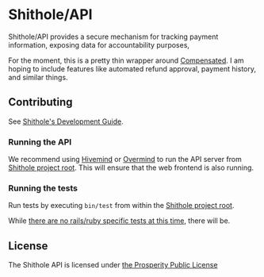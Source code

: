 # Shithole/API

Shithole/API provides a secure mechanism for tracking payment information, exposing data for accountability purposes,

For the moment, this is a pretty thin wrapper around [Compensated][compensated-source]. I am hoping to include features like automated refund approval, payment history, and similar things.

## Contributing

See [Shithole's Development Guide][contributing-development].

### Running the API

We recommend using [Hivemind][hivemind] or [Overmind] to run the API server from [Shithole project root][shithole-root]. This will ensure that the web frontend is also running.

### Running the tests

Run tests by executing `bin/test` from within the [Shithole project root][shithole-root].

While [there are no rails/ruby specific tests at this time][you-will-be], there will be.

## License

The Shithole API is licensed under [the Prosperity Public License][license]



[you-will-be]: https://www.youtube.com/watch?v=g57LxM-GcSc

[contributing-development]: ../CONTRIBUTING.md#development-guide
[compensated-source]: https://github.com/zinc-collective/compensated/

[hivemind]: https://github.com/DarthSim/hivemind
[overmind]: https://github.com/DarthSim/overmind
[shithole-root]: ../
[shithole-api-root]: ./
[license]: ../LICENSE.md